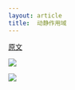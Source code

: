 ```yaml
---
layout: article
title:  动静作用域
---
```


[原文](http://web.cs.iastate.edu/~weile/cs440.540/5.SemanticAnalysis.scope.pdf)

![](/images/scope1.jpg)

![](/images/scope2.jpg)